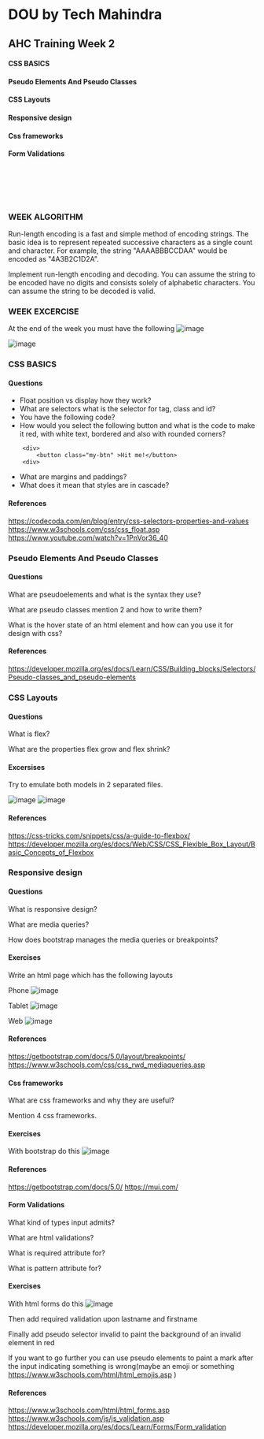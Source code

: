 # DOU by Tech Mahindra

## AHC Training Week 2

#### CSS BASICS
#### Pseudo Elements And Pseudo Classes
#### CSS Layouts
#### Responsive design
#### Css frameworks
#### Form Validations

<br/>
<br/>
<br/>
<br/>


### WEEK ALGORITHM

Run-length encoding is a fast and simple method of encoding strings. The basic idea is to represent repeated successive characters as a single count and character. For example, the string "AAAABBBCCDAA" would be encoded as "4A3B2C1D2A".

Implement run-length encoding and decoding. You can assume the string to be encoded have no digits and consists solely of alphabetic characters. You can assume the string to be decoded is valid.

### WEEK EXCERCISE
At the end of the week you must have the following
![image](imgs/project1.png)
<br/>

![image](imgs/project2.png)




 ### CSS BASICS

#### Questions
* Float position vs display how they work?
* What are selectors what is the selector for tag, class and id?
* You have the following code?
* How would you select the following button and what is the code to make it red, with white text, bordered and also with rounded corners?
```
	<div>
		<button class="my-btn" >Hit me!</button>
	<div>
```

* What are margins and paddings?
* What does it mean that styles are in cascade?


####  References

https://codecoda.com/en/blog/entry/css-selectors-properties-and-values
https://www.w3schools.com/css/css_float.asp
https://www.youtube.com/watch?v=1PnVor36_40




### Pseudo Elements And Pseudo Classes
#### Questions
What are pseudoelements and what is the syntax they use?

What are pseudo classes mention 2 and how to write them?

What is the hover state of an html element and how can you use it for design with css?

#### References 
https://developer.mozilla.org/es/docs/Learn/CSS/Building_blocks/Selectors/Pseudo-classes_and_pseudo-elements

### CSS Layouts
#### Questions

What is flex?

What are the properties flex grow and flex shrink?


#### Excersises

Try to emulate both models in 2 separated files.

![image](imgs/flex1.png)
![image](imgs/flex2.png)


#### References 
https://css-tricks.com/snippets/css/a-guide-to-flexbox/
https://developer.mozilla.org/es/docs/Web/CSS/CSS_Flexible_Box_Layout/Basic_Concepts_of_Flexbox


### Responsive design
#### Questions
What is responsive design?

What are media queries?

How does bootstrap manages the media queries or breakpoints?


#### Exercises
Write an html page which has the following layouts 

Phone
![image](imgs/phone.png)

Tablet
![image](imgs/tablet.png)

Web 
![image](imgs/web.png)

#### References 
https://getbootstrap.com/docs/5.0/layout/breakpoints/
https://www.w3schools.com/css/css_rwd_mediaqueries.asp


#### Css frameworks
What are css frameworks and why they are useful?

Mention 4 css frameworks.

#### Exercises

With bootstrap do this 
![image](imgs/bootstrap.png)

#### References
https://getbootstrap.com/docs/5.0/
https://mui.com/



#### Form Validations
What kind of types input admits?

What are html validations?

What is required attribute for?

What is pattern attribute for?

#### Exercises

With html forms do this
![image](imgs/forms.png)

Then add required validation upon lastname and firstname

Finally add pseudo selector invalid to paint the background of an invalid element in red

If you want to go further you can use pseudo elements to paint a mark after the input indicating something is wrong(maybe an emoji or something https://www.w3schools.com/html/html_emojis.asp )

#### References
https://www.w3schools.com/html/html_forms.asp
https://www.w3schools.com/js/js_validation.asp
https://developer.mozilla.org/es/docs/Learn/Forms/Form_validation